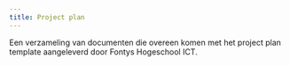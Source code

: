 ```yaml
---
title: Project plan
---
```


Een verzameling van documenten die overeen komen met het project plan template aangeleverd door Fontys Hogeschool ICT.